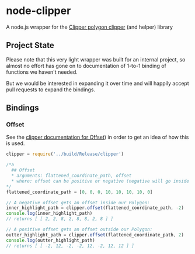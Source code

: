 # node-clipper

A node.js wrapper for the [Clipper polygon clipper](http://www.angusj.com/delphi/clipper.php) (and helper) library

## Project State

Please note that this very light wrapper was built for an internal project, so almost
no effort has gone on to documentation of 1-to-1 binding of functions we haven't needed.

But we would be interested in expanding it over time and will happily accept pull requests
to expand the bindings.

## Bindings

### Offset

See the [clipper documentation for Offset](http://www.angusj.com/delphi/clipper/documentation/Docs/Units/ClipperLib/Functions/OffsetPaths.htm))
in order to get an idea of how this is used.

```javascript
clipper = require('../build/Release/clipper')

/*a
  ## Offset
  * arguments: flattened_coordinate_path, offset
  * where: offset can be positive or negative (negative will go inside the polygon, positive will expand outside)
*/
flattened_coordinate_path = [0, 0, 0, 10, 10, 10, 10, 0]

// A negative offset gets an offset inside our Polygon:
inner_highlight_path = clipper.offset(flattened_coordinate_path, -2)
console.log(inner_highlight_path)
// returns [ [ 2, 2, 8, 2, 8, 8, 2, 8 ] ]

// A positive offset gets an offset outside our Polygon:
outter_highlight_path = clipper.offset(flattened_coordinate_path, 2)
console.log(outter_highlight_path)
// returns [ [ -2, 12, -2, -2, 12, -2, 12, 12 ] ]
```
